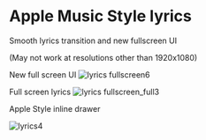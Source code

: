 # Apple Music Style lyrics
Smooth lyrics transition and new fullscreen UI

(May not work at resolutions other than 1920x1080)

New full screen UI
![lyrics fullscreen6](https://user-images.githubusercontent.com/101460787/194754227-1aa2acf6-13b0-49c3-b147-3de8e6e99de1.jpg)

Full screen lyrics
![lyrics fullscreen_full3](https://user-images.githubusercontent.com/101460787/194754245-db2973bf-c820-41f0-8645-ce2985d2e21d.jpg)

Apple Style inline drawer

![lyrics4](https://user-images.githubusercontent.com/101460787/194754259-c7548169-e90f-4428-b75b-d0828052418a.jpg)

